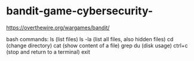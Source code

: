 # bandit-game-cybersecurity-

https://overthewire.org/wargames/bandit/

bash commands:
ls (list files)
ls -la (list all files, also hidden files)
cd (change directory)
cat (show content of a file)
grep
du (disk usage)
ctrl+c (stop and return to a terminal)
exit




